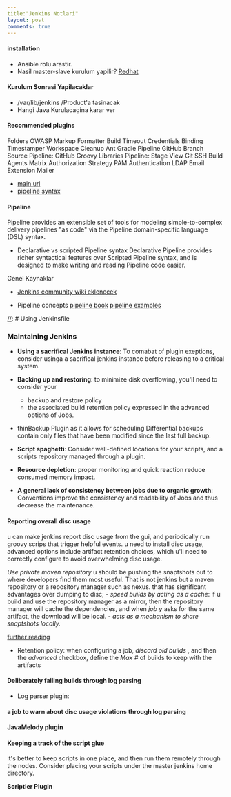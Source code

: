 ```yaml
---
title:"Jenkins Notlari"
layout: post
comments: true
---
```


#### installation
* Ansible rolu arastir.
* Nasil master-slave kurulum yapilir?
[Redhat](http://mirrors.jenkins.io/redhat-stable)
#### Kurulum Sonrasi Yapilacaklar
* /var/lib/jenkins /Product'a tasinacak
* Hangi Java Kurulacagina karar ver 

#### Recommended plugins
Folders
OWASP Markup Formatter
Build
Timeout
Credentials
Binding
Timestamper
Workspace
Cleanup
Ant
Gradle
Pipeline
GitHub
Branch
Source
Pipeline: GitHub Groovy Libraries
Pipeline:
Stage
View
Git
SSH Build Agents
Matrix
Authorization
Strategy
PAM
Authentication
LDAP
Email
Extension
Mailer

* [main url](http://192.168.122.234:8080/)
* [pipeline syntax](http://192.168.122.234:8080/pipeline-syntax/)

#### Pipeline
Pipeline provides an extensible set of tools for modeling simple-to-complex
delivery pipelines "as code" via the Pipeline domain-specific language (DSL)
syntax.

* Declarative vs scripted Pipeline syntax
Declarative Pipeline provides richer syntactical features over Scripted
Pipeline syntax, and is designed to make writing and reading Pipeline code
easier.


Genel Kaynaklar
*  [Jenkins community wiki eklenecek](https://wiki.jenkins.io/display/JENKINS/)

* Pipeline concepts
[pipeline book](https://www.jenkins.io/doc/book/pipeline/syntax/#agent)
[pipeline examples](https://www.jenkins.io/doc/pipeline/examples/)

[//]: # Using  Jenkinsfile

### Maintaining Jenkins

* **Using a sacrifical Jenkins instance**:
To comabat of plugin exeptions, consider usinga a sacrifical jenkins instance
before releasing to a critical system.

* **Backing up and restoring**:
to minimize disk overflowing,  you'll need to consider your 
    - backup and restore policy 
    - the associated build retention policy
expressed in the advanced options of Jobs.
* thinBackup Plugin as it allows for scheduling
Differential backups contain only files that have been modified since the last
full backup.

* **Script spaghetti**:
Consider well-defined locations for your scripts, and a scripts repository
managed through a plugin.

* **Resource depletion**: proper monitoring and quick reaction reduce consumed
  memory impact.

* **A general lack of consistency between jobs due to organic growth**: 
Conventions improve the consistency and readability of Jobs and thus decrease
the maintenance.

#### Reporting overall disc usage

u can make jenkins report disc usage from the gui, and periodically run groovy
scrips that trigger helpful events.
u need to install disc usage, advanced options include artifact retention
choices, which u'll need to correctly configure to avoid overwhelming disc
usage.

*Use private maven repository*
u should be pushing the snaptshots out to  where developers find them most
useful. That is not jenkins but a maven repository or a repository manager such
as nexus. that has significant advantages over dumping to disc;
    - *speed builds by acting as a cache*: if u build and use the repository
      manager as a mirror, then the repository manager will cache the
      dependencies, and when *job y* asks  for the same artifact, the download
      will be local.
    - *acts as a mechanism to share snaptshots locally.*

[further reading](http://maven.apache.org/repository-management.html)
* Retention policy: when configuring a job, *discard old builds* , and then the
  *advanced* checkbox, define the *Max #* of builds to keep with the artifacts

#### Deliberately failing builds through log parsing
* Log parser plugin:

[//]: # (nvim server mode gelistirme notlarina eklenecek)
[//]: # (http://groovy-lang.org)
[//]: # (http://www.sakaiproject.org)


#### a job to warn about disc usage violations through log parsing

**JavaMelody plugin**

#### Keeping a track of the script glue
it's better to keep scripts in one place, and then run them remotely through
the nodes. Consider placing your scripts under the master jenkins home
directory.

**Scriptler Plugin**
